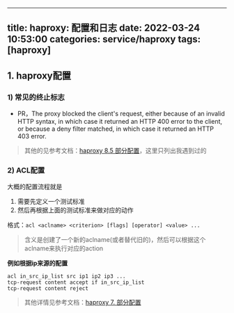 
---
title: haproxy: 配置和日志
date: 2022-03-24 10:53:00
categories: service/haproxy
tags: [haproxy]
---

## 1. haproxy配置

### 1) 常见的终止标志
- PR，The proxy blocked the client's request, either because of an invalid HTTP syntax, in which case it returned an HTTP 400 error to the client, or because a deny filter matched, in which case it returned an HTTP 403 error.

> 其他的见参考文档：[haproxy 8.5 部分配置](https://www.haproxy.org/download/1.4/doc/configuration.txt)，这里只列出我遇到过的

### 2) ACL配置
大概的配置流程就是

1. 需要先定义一个测试标准
2. 然后再根据上面的测试标准来做对应的动作


格式：`acl <aclname> <criterion> [flags] [operator] <value> ...`
> 含义是创建了一个新的aclname(或者替代旧的)，然后可以根据这个aclname来执行对应的action


**例如根据ip来源的配置**
```
acl in_src_ip_list src ip1 ip2 ip3 ...
tcp-request content accept if in_src_ip_list
tcp-request content reject
```

> 其他详情见参考文档：[haproxy 7. 部分配置](https://www.haproxy.org/download/1.4/doc/configuration.txt)
